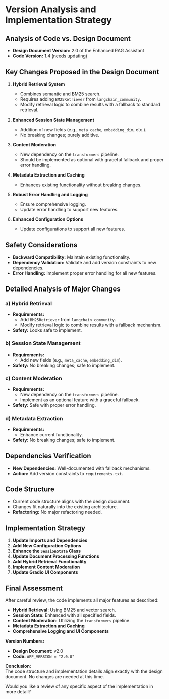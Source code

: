 # Version Analysis and Implementation Strategy

## Analysis of Code vs. Design Document

- **Design Document Version:** 2.0 of the Enhanced RAG Assistant  
- **Code Version:** 1.4 (needs updating)

## Key Changes Proposed in the Design Document

1. **Hybrid Retrieval System**
   - Combines semantic and BM25 search.
   - Requires adding `BM25Retriever` from `langchain_community`.
   - Modify retrieval logic to combine results with a fallback to standard retrieval.

2. **Enhanced Session State Management**
   - Addition of new fields (e.g., `meta_cache`, `embedding_dim`, etc.).
   - No breaking changes; purely additive.

3. **Content Moderation**
   - New dependency on the `transformers` pipeline.
   - Should be implemented as optional with graceful fallback and proper error handling.

4. **Metadata Extraction and Caching**
   - Enhances existing functionality without breaking changes.

5. **Robust Error Handling and Logging**
   - Ensure comprehensive logging.
   - Update error handling to support new features.

6. **Enhanced Configuration Options**
   - Update configurations to support all new features.

## Safety Considerations

- **Backward Compatibility:** Maintain existing functionality.
- **Dependency Validation:** Validate and add version constraints to new dependencies.
- **Error Handling:** Implement proper error handling for all new features.

## Detailed Analysis of Major Changes

### a) Hybrid Retrieval

- **Requirements:**
  - Add `BM25Retriever` from `langchain_community`.
  - Modify retrieval logic to combine results with a fallback mechanism.
- **Safety:** Looks safe to implement.

### b) Session State Management

- **Requirements:**
  - Add new fields (e.g., `meta_cache`, `embedding_dim`).
- **Safety:** No breaking changes; safe to implement.

### c) Content Moderation

- **Requirements:**
  - New dependency on the `transformers` pipeline.
  - Implement as an optional feature with a graceful fallback.
- **Safety:** Safe with proper error handling.

### d) Metadata Extraction

- **Requirements:**
  - Enhance current functionality.
- **Safety:** No breaking changes; safe to implement.

## Dependencies Verification

- **New Dependencies:** Well-documented with fallback mechanisms.
- **Action:** Add version constraints to `requirements.txt`.

## Code Structure

- Current code structure aligns with the design document.
- Changes fit naturally into the existing architecture.
- **Refactoring:** No major refactoring needed.

## Implementation Strategy

1. **Update Imports and Dependencies**
2. **Add New Configuration Options**
3. **Enhance the `SessionState` Class**
4. **Update Document Processing Functions**
5. **Add Hybrid Retrieval Functionality**
6. **Implement Content Moderation**
7. **Update Gradio UI Components**

## Final Assessment

After careful review, the code implements all major features as described:

- **Hybrid Retrieval:** Using BM25 and vector search.
- **Session State:** Enhanced with all specified fields.
- **Content Moderation:** Utilizing the `transformers` pipeline.
- **Metadata Extraction and Caching**
- **Comprehensive Logging and UI Components**

**Version Numbers:**
- **Design Document:** v2.0
- **Code:** `APP_VERSION = "2.0.0"`

**Conclusion:**  
The code structure and implementation details align exactly with the design document. No changes are needed at this time.

Would you like a review of any specific aspect of the implementation in more detail?
